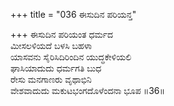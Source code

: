 +++
title = "036 ಈಸುದಿನ ಪರಿಯನ್ತ"

+++
ಈಸುದಿನ ಪರಿಯಂತ ಧರ್ಮದ  
ಮೀಸಲಳಿಯದೆ ಬಳಸಿ ಬಹಳಾ  
ಯಾಸವನು ಸೈರಿಸಿದಿರಿಂದಿನ ಯುದ್ಧಕೇಳಿಯಲಿ  
ಘಾಸಿಯಾದುದು ಧರ್ಮಗತಿ ಬುಧ  
ರೇಸು ಮನಗಾಣರು ವೃಥಾಭಿನಿ  
ವೇಶವಾದುದು ಮಕುಟಭಂಗದೊಳೆಂದನಾ ಭೂಪ     ॥36॥